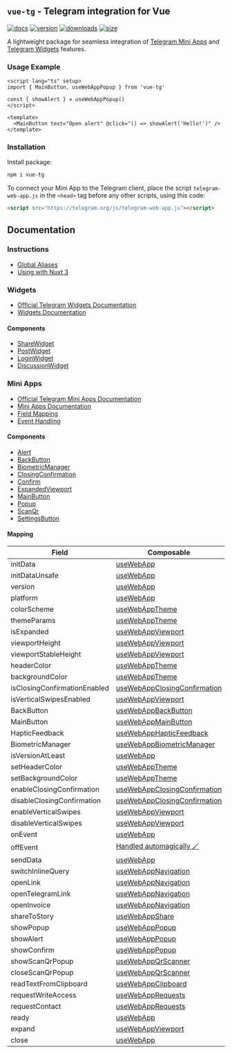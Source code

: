 ## `vue-tg` - Telegram integration for Vue 

[![docs](https://img.shields.io/badge/Documentation-gray?style=flat)](https://vue-tg.deptyped.com/)
[![version](https://img.shields.io/badge/Bot%20API-7.8-478be6?logo=telegram&style=flat)](https://core.telegram.org/bots/webapps#july-31-2024)
[![downloads](https://img.shields.io/npm/dm/vue-tg?label=Downloads&logo=npm&style=flat&color=478be6)](https://www.npmjs.com/package/vue-tg)
[![size](https://img.shields.io/bundlephobia/minzip/vue-tg?label=Size&style=flat&color=478be6)](https://bundlephobia.com/result?p=vue-tg@latest)

A lightweight package for seamless integration of [Telegram Mini Apps](https://core.telegram.org/bots/webapps) and [Telegram Widgets](https://core.telegram.org/widgets) features.

### Usage Example

```vue
<script lang="ts" setup>
import { MainButton, useWebAppPopup } from 'vue-tg'

const { showAlert } = useWebAppPopup()
</script>

<template>
  <MainButton text="Open alert" @click="() => showAlert('Hello!')" />
</template>
```

### Installation

Install package:

```bash
npm i vue-tg
```

To connect your Mini App to the Telegram client, place the script `telegram-web-app.js` in the `<head>` tag before any other scripts, using this code:

```html
<script src="https://telegram.org/js/telegram-web-app.js"></script>
```

## Documentation

### Instructions

- [Global Aliases](https://vue-tg.deptyped.com/installation.html#global-aliases)
- [Using with Nuxt 3](https://vue-tg.deptyped.com/installation.html#using-with-nuxt-3)

### Widgets

- [Official Telegram Widgets Documentation](https://core.telegram.org/widgets)
- [Widgets Documentation](https://vue-tg.deptyped.com/widgets.html)

#### Components

- [ShareWidget](https://vue-tg.deptyped.com/widgets.html#share-widget)
- [PostWidget](https://vue-tg.deptyped.com/widgets.html#post-widget)
- [LoginWidget](https://vue-tg.deptyped.com/widgets.html#login-widget)
- [DiscussionWidget](https://vue-tg.deptyped.com/widgets.html#discussion-widget)

### Mini Apps

- [Official Telegram Mini Apps Documentation](https://core.telegram.org/bots/webapps#initializing-mini-apps)
- [Mini Apps Documentation](https://vue-tg.deptyped.com/mini-apps.html)
- [Field Mapping](https://vue-tg.deptyped.com/mini-apps.html#field-mapping)
- [Event Handling](https://vue-tg.deptyped.com/mini-apps.html#event-handling)

#### Components

- [Alert](https://vue-tg.deptyped.com/mini-apps.html#alert)
- [BackButton](https://vue-tg.deptyped.com/mini-apps.html#backbutton)
- [BiometricManager](https://vue-tg.deptyped.com/mini-apps.html#biometricmanager)
- [ClosingConfirmation](https://vue-tg.deptyped.com/mini-apps.html#closingconfirmation)
- [Confirm](https://vue-tg.deptyped.com/mini-apps.html#confirm)
- [ExpandedViewport](https://vue-tg.deptyped.com/mini-apps.html#expandedviewport)
- [MainButton](https://vue-tg.deptyped.com/mini-apps.html#mainbutton)
- [Popup](https://vue-tg.deptyped.com/mini-apps.html#popup)
- [ScanQr](https://vue-tg.deptyped.com/mini-apps.html#scanqr)
- [SettingsButton](https://vue-tg.deptyped.com/mini-apps.html#settingsbutton)

#### Mapping

| Field                        | Composable                                                                                              |
| ---------------------------- | ------------------------------------------------------------------------------------------------------- |
| initData                     | [useWebApp](https://vue-tg.deptyped.com/mini-apps.html#usewebapp)                                       |
| initDataUnsafe               | [useWebApp](https://vue-tg.deptyped.com/mini-apps.html#usewebapp)                                       |
| version                      | [useWebApp](https://vue-tg.deptyped.com/mini-apps.html#usewebapp)                                       |
| platform                     | [useWebApp](https://vue-tg.deptyped.com/mini-apps.html#usewebapp)                                       |
| colorScheme                  | [useWebAppTheme](https://vue-tg.deptyped.com/mini-apps.html#usewebapptheme)                             |
| themeParams                  | [useWebAppTheme](https://vue-tg.deptyped.com/mini-apps.html#usewebapptheme)                             |
| isExpanded                   | [useWebAppViewport](https://vue-tg.deptyped.com/mini-apps.html#usewebappviewport)                       |
| viewportHeight               | [useWebAppViewport](https://vue-tg.deptyped.com/mini-apps.html#usewebappviewport)                       |
| viewportStableHeight         | [useWebAppViewport](https://vue-tg.deptyped.com/mini-apps.html#usewebappviewport)                       |
| headerColor                  | [useWebAppTheme](https://vue-tg.deptyped.com/mini-apps.html#usewebapptheme)                             |
| backgroundColor              | [useWebAppTheme](https://vue-tg.deptyped.com/mini-apps.html#usewebapptheme)                             |
| isClosingConfirmationEnabled | [useWebAppClosingConfirmation](https://vue-tg.deptyped.com/mini-apps.html#usewebappclosingconfirmation) |
| isVerticalSwipesEnabled      | [useWebAppViewport](https://vue-tg.deptyped.com/mini-apps.html#usewebappviewport)                       |
| BackButton                   | [useWebAppBackButton](https://vue-tg.deptyped.com/mini-apps.html#usewebappbackbutton)                   |
| MainButton                   | [useWebAppMainButton](https://vue-tg.deptyped.com/mini-apps.html#usewebappmainbutton)                   |
| HapticFeedback               | [useWebAppHapticFeedback](https://vue-tg.deptyped.com/mini-apps.html#usewebapphapticfeedback)           |
| BiometricManager             | [useWebAppBiometricManager](https://vue-tg.deptyped.com/mini-apps.html#usewebappbiometricmanager)       |
| isVersionAtLeast             | [useWebApp](https://vue-tg.deptyped.com/mini-apps.html#usewebapp)                                       |
| setHeaderColor               | [useWebAppTheme](https://vue-tg.deptyped.com/mini-apps.html#usewebapptheme)                             |
| setBackgroundColor           | [useWebAppTheme](https://vue-tg.deptyped.com/mini-apps.html#usewebapptheme)                             |
| enableClosingConfirmation    | [useWebAppClosingConfirmation](https://vue-tg.deptyped.com/mini-apps.html#usewebappclosingconfirmation) |
| disableClosingConfirmation   | [useWebAppClosingConfirmation](https://vue-tg.deptyped.com/mini-apps.html#usewebappclosingconfirmation) |
| enableVerticalSwipes         | [useWebAppViewport](https://vue-tg.deptyped.com/mini-apps.html#usewebappviewport)                       |
| disableVerticalSwipes        | [useWebAppViewport](https://vue-tg.deptyped.com/mini-apps.html#usewebappviewport)                       |
| onEvent                      | [useWebApp](https://vue-tg.deptyped.com/mini-apps.html#usewebapp)                                       |
| offEvent                     | [Handled automagically 🪄](https://vue-tg.deptyped.com/mini-apps.html#managing-event-subscriptions)      |
| sendData                     | [useWebApp](https://vue-tg.deptyped.com/mini-apps.html#usewebapp)                                       |
| switchInlineQuery            | [useWebAppNavigation](https://vue-tg.deptyped.com/mini-apps.html#usewebappnavigation)                   |
| openLink                     | [useWebAppNavigation](https://vue-tg.deptyped.com/mini-apps.html#usewebappnavigation)                   |
| openTelegramLink             | [useWebAppNavigation](https://vue-tg.deptyped.com/mini-apps.html#usewebappnavigation)                   |
| openInvoice                  | [useWebAppNavigation](https://vue-tg.deptyped.com/mini-apps.html#usewebappnavigation)                   |
| shareToStory                 | [useWebAppShare](https://vue-tg.deptyped.com/mini-apps.html#usewebappshare)                             |
| showPopup                    | [useWebAppPopup](https://vue-tg.deptyped.com/mini-apps.html#usewebapppopup)                             |
| showAlert                    | [useWebAppPopup](https://vue-tg.deptyped.com/mini-apps.html#usewebapppopup)                             |
| showConfirm                  | [useWebAppPopup](https://vue-tg.deptyped.com/mini-apps.html#usewebapppopup)                             |
| showScanQrPopup              | [useWebAppQrScanner](https://vue-tg.deptyped.com/mini-apps.html#usewebappqrscanner)                     |
| closeScanQrPopup             | [useWebAppQrScanner](https://vue-tg.deptyped.com/mini-apps.html#usewebappqrscanner)                     |
| readTextFromClipboard        | [useWebAppClipboard](https://vue-tg.deptyped.com/mini-apps.html#usewebappclipboard)                     |
| requestWriteAccess           | [useWebAppRequests](https://vue-tg.deptyped.com/mini-apps.html#usewebapprequests)                       |
| requestContact               | [useWebAppRequests](https://vue-tg.deptyped.com/mini-apps.html#usewebapprequests)                       |
| ready                        | [useWebApp](https://vue-tg.deptyped.com/mini-apps.html#usewebapp)                                       |
| expand                       | [useWebAppViewport](https://vue-tg.deptyped.com/mini-apps.html#usewebappviewport)                       |
| close                        | [useWebApp](https://vue-tg.deptyped.com/mini-apps.html#usewebapp)                                       |
